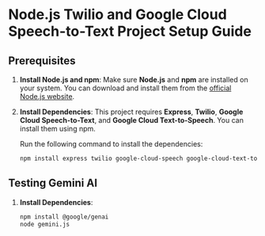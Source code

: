 # Node.js Twilio and Google Cloud Speech-to-Text Project Setup Guide

## Prerequisites

1. **Install Node.js and npm**:
   Make sure **Node.js** and **npm** are installed on your system. You can download and install them from the [official Node.js website](https://nodejs.org/).

2. **Install Dependencies**:
   This project requires **Express**, **Twilio**, **Google Cloud Speech-to-Text**, and **Google Cloud Text-to-Speech**. You can install them using npm.

   Run the following command to install the dependencies:

   ```bash
   npm install express twilio google-cloud-speech google-cloud-text-to-speech body-parser
   ```

## Testing Gemini AI
1. **Install Dependencies**:
   ```bash
   npm install @google/genai
   node gemini.js
   ```
